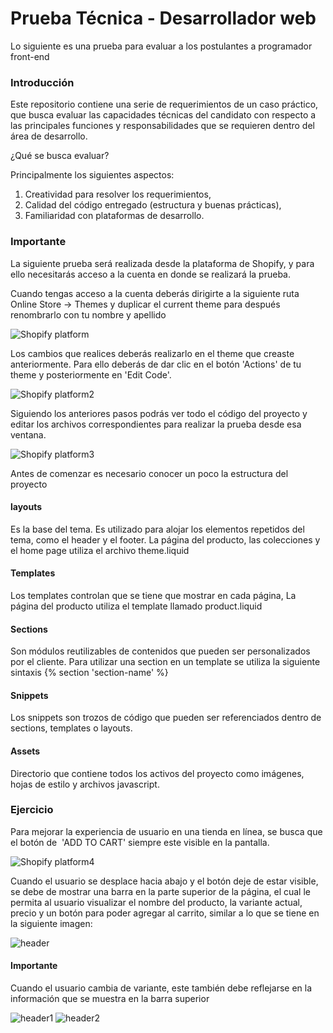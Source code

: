 # Prueba Técnica - Desarrollador web

Lo siguiente es una prueba para evaluar a los postulantes a programador front-end

### Introducción

Este repositorio contiene una serie de requerimientos de un caso práctico, que busca evaluar las capacidades técnicas del candidato con respecto a las principales funciones y responsabilidades que se requieren dentro del área de desarrollo.

¿Qué se busca evaluar?

Principalmente los siguientes aspectos:

1. Creatividad para resolver los requerimientos,
2. Calidad del código entregado (estructura y buenas prácticas),
3. Familiaridad con plataformas de desarrollo.


### Importante

La siguiente prueba será realizada desde la plataforma de Shopify, y para ello necesitarás acceso a la cuenta en donde se realizará la prueba.

Cuando tengas acceso a la cuenta deberás dirigirte a la siguiente ruta Online Store -> Themes y duplicar el current theme para después renombrarlo con tu nombre y apellido


![ Shopify platform](https://cdn.shopify.com/s/files/1/0553/4656/1213/files/Sin_titulo81.png?v=1654619518)

Los cambios que realices deberás realizarlo en el theme que creaste anteriormente. Para ello deberás de dar clic en el botón 'Actions' de tu theme y posteriormente en 'Edit Code'.

![ Shopify platform2](https://cdn.shopify.com/s/files/1/0553/4656/1213/files/Sin_titulo82.png?v=1654620280)


Siguiendo los anteriores pasos podrás ver todo el código del proyecto y editar los archivos correspondientes para realizar la prueba desde esa ventana.

![ Shopify platform3](https://cdn.shopify.com/s/files/1/0553/4656/1213/files/Sin_titulo83.png?v=1654622858)




Antes de comenzar es necesario conocer un poco la estructura del proyecto

#### layouts
Es la base del tema. Es utilizado para alojar los elementos repetidos del tema, como el header y el footer. La página del producto, las colecciones y el home page utiliza el archivo theme.liquid

#### Templates
Los templates controlan que se tiene que mostrar en cada página, La página del producto utiliza el template llamado product.liquid

#### Sections
Son módulos reutilizables de contenidos que pueden ser personalizados por el cliente. Para utilizar una section en un template se utiliza la siguiente sintaxis {% section 'section-name' %}

#### Snippets
Los snippets son trozos de código que pueden ser referenciados dentro de sections, templates o layouts.

#### Assets
Directorio que contiene todos los activos del proyecto como imágenes, hojas de estilo y archivos javascript.




### Ejercicio

Para mejorar la experiencia de usuario en una tienda en línea, se busca que el botón de  'ADD TO CART' siempre este visible en la pantalla.

![ Shopify platform4](https://cdn.shopify.com/s/files/1/0553/4656/1213/files/Sin_titulo72.png?v=1654614428)


Cuando el usuario se desplace hacia abajo y el botón deje de estar visible, se debe de mostrar una barra en la parte superior de la página, el cual le permita al usuario visualizar el nombre del producto, la variante actual, precio y un botón para poder agregar al carrito, similar a lo que se tiene en la siguiente imagen:

![ header](https://cdn.shopify.com/s/files/1/0553/4656/1213/files/Sin_titulo74.png?v=1654615253)

#### Importante

Cuando el usuario cambia de variante, este también debe reflejarse en la información que se muestra en la barra superior

![ header1](https://cdn.shopify.com/s/files/1/0553/4656/1213/files/Sin_titulo80.png?v=1654617998)
![ header2](https://cdn.shopify.com/s/files/1/0553/4656/1213/files/Sin_titulo79.png?v=1654617876)